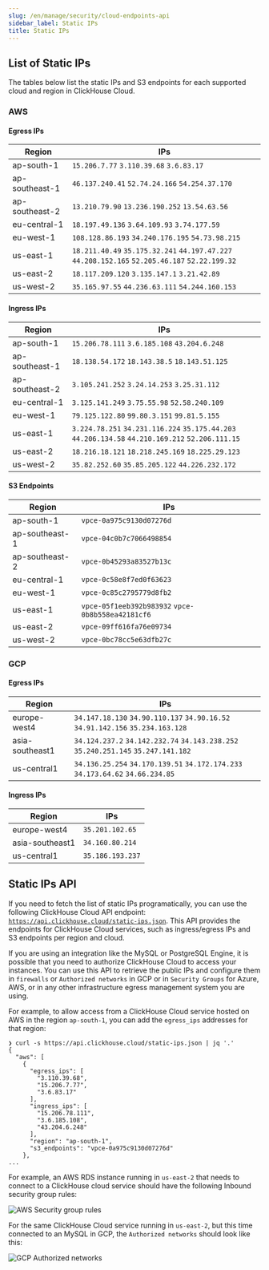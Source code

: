 ```yaml
---
slug: /en/manage/security/cloud-endpoints-api
sidebar_label: Static IPs
title: Static IPs
---
```


## List of Static IPs

The tables below list the static IPs and S3 endpoints for each supported cloud and region in ClickHouse Cloud.

### AWS

#### Egress IPs

| Region | IPs |
|--------|------|
| ap-south-1 | `15.206.7.77` `3.110.39.68` `3.6.83.17` |
| ap-southeast-1 | `46.137.240.41` `52.74.24.166` `54.254.37.170` |
| ap-southeast-2 | `13.210.79.90` `13.236.190.252` `13.54.63.56` |
| eu-central-1 | `18.197.49.136` `3.64.109.93` `3.74.177.59` |
| eu-west-1 | `108.128.86.193` `34.240.176.195` `54.73.98.215` |
| us-east-1 | `18.211.40.49` `35.175.32.241` `44.197.47.227` `44.208.152.165` `52.205.46.187` `52.22.199.32` |
| us-east-2 | `18.117.209.120` `3.135.147.1` `3.21.42.89` |
| us-west-2 | `35.165.97.55` `44.236.63.111` `54.244.160.153` |

#### Ingress IPs

| Region | IPs |
|--------|------|
| ap-south-1 | `15.206.78.111` `3.6.185.108` `43.204.6.248` |
| ap-southeast-1 | `18.138.54.172` `18.143.38.5` `18.143.51.125` |
| ap-southeast-2 | `3.105.241.252` `3.24.14.253` `3.25.31.112` |
| eu-central-1 | `3.125.141.249` `3.75.55.98` `52.58.240.109` |
| eu-west-1 | `79.125.122.80` `99.80.3.151` `99.81.5.155` |
| us-east-1 | `3.224.78.251` `34.231.116.224` `35.175.44.203` `44.206.134.58` `44.210.169.212` `52.206.111.15` |
| us-east-2 | `18.216.18.121` `18.218.245.169` `18.225.29.123` |
| us-west-2 | `35.82.252.60` `35.85.205.122` `44.226.232.172` |

#### S3 Endpoints

| Region | IPs |
|--------|------|
| ap-south-1 | `vpce-0a975c9130d07276d` |
| ap-southeast-1 | `vpce-04c0b7c7066498854` |
| ap-southeast-2 | `vpce-0b45293a83527b13c` |
| eu-central-1 | `vpce-0c58e8f7ed0f63623` |
| eu-west-1 | `vpce-0c85c2795779d8fb2` |
| us-east-1 | `vpce-05f1eeb392b983932` `vpce-0b8b558ea42181cf6` |
| us-east-2 | `vpce-09ff616fa76e09734` |
| us-west-2 | `vpce-0bc78cc5e63dfb27c` |

### GCP

#### Egress IPs

| Region | IPs |
|--------|------|
| europe-west4 | `34.147.18.130` `34.90.110.137` `34.90.16.52` `34.91.142.156` `35.234.163.128` |
| asia-southeast1 | `34.124.237.2` `34.142.232.74` `34.143.238.252` `35.240.251.145` `35.247.141.182` |
| us-central1 | `34.136.25.254` `34.170.139.51` `34.172.174.233` `34.173.64.62` `34.66.234.85` |

#### Ingress IPs

| Region | IPs |
|--------|------|
| europe-west4 | `35.201.102.65` |
| asia-southeast1 | `34.160.80.214` |
| us-central1 | `35.186.193.237` |

## Static IPs API

If you need to fetch the list of static IPs programatically, you can use the following ClickHouse Cloud API endpoint: [`https://api.clickhouse.cloud/static-ips.json`](https://api.clickhouse.cloud/static-ips.json). This API provides the endpoints for ClickHouse Cloud services, such as ingress/egress IPs and S3 endpoints per region and cloud.

If you are using an integration like the MySQL or PostgreSQL Engine, it is possible that you need to authorize ClickHouse Cloud to access your instances. You can use this API to retrieve the public IPs and configure them in `firewalls` or `Authorized networks` in GCP or in `Security Groups` for Azure, AWS, or in any other infrastructure egress management system you are using.

For example, to allow access from a ClickHouse Cloud service hosted on AWS in the region `ap-south-1`, you can add the `egress_ips` addresses for that region:

```
❯ curl -s https://api.clickhouse.cloud/static-ips.json | jq '.'
{
  "aws": [
    {
      "egress_ips": [
        "3.110.39.68",
        "15.206.7.77",
        "3.6.83.17"
      ],
      "ingress_ips": [
        "15.206.78.111",
        "3.6.185.108",
        "43.204.6.248"
      ],
      "region": "ap-south-1",
      "s3_endpoints": "vpce-0a975c9130d07276d"
    },
...
```

For example, an AWS RDS instance running in `us-east-2` that needs to connect to a ClickHouse cloud service should have the following Inbound security group rules:

![AWS Security group rules](@site/docs/en/_snippets/images/aws-rds-mysql.png)

For the same ClickHouse Cloud service running in `us-east-2`, but this time connected to an MySQL in GCP, the `Authorized networks` should look like this:

![GCP Authorized networks](@site/docs/en/_snippets/images/gcp-authorized-network.png)

